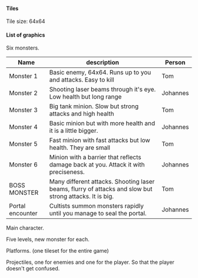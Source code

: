 #### Tiles

Tile size: 64x64

#### List of graphics

Six monsters.

Name | description| Person
-----|-----------|------------------------------------------------------
Monster 1| Basic enemy, 64x64. Runs up to you and attacks. Easy to kill | Tom
Monster 2 | Shooting laser beams through it's eye. Low health but long range | Johannes 
Monster 3 | Big tank minion. Slow but strong attacks and high health | Tom 
Monster 4 | Basic minion but with more health and it is a little bigger. | Johannes 
Monster 5 | Fast minion with fast attacks but low health. They are small | Tom 
Monster 6 | Minion with a barrier that reflects damage back at you. Attack it with preciseness. | Johannes
BOSS MONSTER | Many different attacks. Shooting laser beams, flurry of attacks and slow but strong attacks. It is big. | Tom 
Portal encounter | Cultists summon monsters rapidly until you manage to seal the portal. | Johannes 

Main character.

Five levels, new monster for each.

Platforms. (one tileset for the entire game)

Projectiles, one for enemies and one for the player. So that the player doesn't get confused. 


